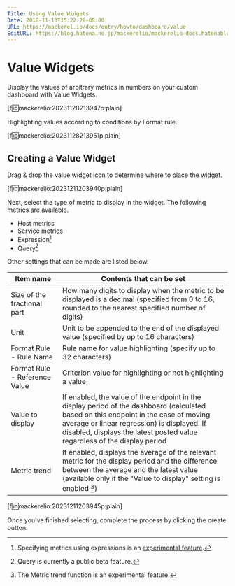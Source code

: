```yaml
---
Title: Using Value Widgets
Date: 2018-11-13T15:22:28+09:00
URL: https://mackerel.io/docs/entry/howto/dashboard/value
EditURL: https://blog.hatena.ne.jp/mackerelio/mackerelio-docs.hatenablog.mackerel.io/atom/entry/10257846132669080239
---
```


# Value Widgets

Display the values of arbitrary metrics in numbers on your custom dashboard with Value Widgets.

[f:id:mackerelio:20231128213947p:plain]

Highlighting values according to conditions by Format rule.

[f:id:mackerelio:20231128213951p:plain]

## Creating a Value Widget

Drag &amp; drop the value widget icon to determine where to place the widget.

[f:id:mackerelio:20231211203940p:plain]

Next, select the type of metric to display in the widget. The following metrics are available.

- Host metrics
- Service metrics
- Expression[^1]
- Query[^2]

Other settings that can be made are listed below.

| Item name                     | Contents that can be set                                                                                                                                                                                                                                         |
| ----------------------------- | ---------------------------------------------------------------------------------------------------------------------------------------------------------------------------------------------------------------------------------------------------------------- |
| Size of the fractional part   | How many digits to display when the metric to be displayed is a decimal (specified from 0 to 16, rounded to the nearest specified number of digits)                                                                                                              |
| Unit                          | Unit to be appended to the end of the displayed value (specified by up to 16 characters)                                                                                                                                                                         |
| Format Rule - Rule Name       | Rule name for value highlighting (specify up to 32 characters)                                                                                                                                                                                                   |
| Format Rule - Reference Value | Criterion value for highlighting or not highlighting a value                                                                                                                                                                                                     |
| Value to display              | If enabled, the value of the endpoint in the display period of the dashboard (calculated based on this endpoint in the case of moving average or linear regression) is displayed. If disabled, displays the latest posted value regardless of the display period |
| Metric trend                  | If enabled, displays the average of the relevant metric for the display period and the difference between the average and the latest value (available only if the "Value to display" setting is enabled [^3])                                                    |

[f:id:mackerelio:20231211203945p:plain]

Once you've finished selecting, complete the process by clicking the create button.

[^1]: Specifying metrics using expressions is an [experimental feature](https://mackerel.io/docs/entry/advanced/experimental-features).
[^2]: Query is currently a public beta feature.
[^3]: The Metric trend function is an experimental feature.
